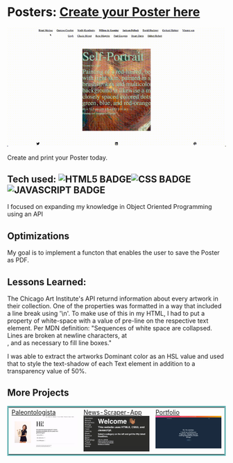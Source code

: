 # Posters: <a href="https://chicagoposters.netlify.app/" target="_blank">Create your Poster here</a>
<a href="" target="_blank"><img src="https://github.com/heyjochen/Posters-Chicago/blob/main/assets/README.gif?raw=true"/></a>


Create and print your Poster today.

## Tech used: ![HTML5 BADGE](https://img.shields.io/static/v1?label=|&message=HTML5&color=23555f&style=flat-square&logo=html5)![CSS BADGE](https://img.shields.io/static/v1?label=|&message=CSS3&color=285f65&style=flat-square&logo=css3)![JAVASCRIPT BADGE](https://img.shields.io/static/v1?label=|&message=JAVASCRIPT&color=3c7f5d&style=flat-square&logo=javascript)

I focused on expanding my knowledge in Object Oriented Programming using an API

## Optimizations
My goal is to implement a functon that enables the user to save the Poster as PDF.


## Lessons Learned:
The Chicago Art Institute's API returnd information about every artwork in their collection. One of the properties was formatted in a way that included a line break using '\n'. To make use of this in my HTML, I had to put a property of white-space with a value of pre-line on the respective text element. Per MDN definition: 
"Sequences of white space are collapsed. Lines are broken at newline characters, at <br>, and as necessary to fill line boxes." 

I was able to extract the artworks Dominant color as an HSL value and used that to style the text-shadow of each Text element in addition to a transparency value of 50%.





## More Projects



<table bordercolor="#66b2b2">
  
  <tr>
    <td width="33.3%" valign="top">
<a target="_blank" href="https://paleontologista.com/"> Paleontologista</a>
        <br />
      <a target="_blank" href="https://paleontologista.com/">
            <img src="https://github.com/heyjochen/heyjochen/blob/main/assets/Website_Jingmai-OConnor-5fps.gif" width="100%"  alt=""/>
        </a>
    </td>
    <td width="33.3%" valign="top">
<a target="_blank" href="https://github.com/heyjochen/News-Scraper-App">News-Scraper-App</a>
      <br />
        <a target="_blank" href="https://github.com/heyjochen/News-Scraper-App">
          <img src="https://github.com/heyjochen/News-Scraper-App/blob/main/assets/readme.gif?raw=true" width="100%" alt=""/>
        </a>
    </td>
    <td width="33.3%" valign="top">
<a target="_blank" href="https://stierberger.com/">Portfolio</a>
        <br />
        <a target="_blank" href="https://stierberger.com/">
          <img src="https://github.com/heyjochen/heyjochen/blob/main/assets/Website_Jochen-Stierberger-5fps.gif" width="100%" alt=""/>
        </a>
    </td>
  </tr>
</table>